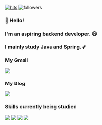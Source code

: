 [![hits](https://hits.seeyoufarm.com/api/count/incr/badge.svg?url=https%3A%2F%2Fgithub.com%2Fohbyul&count_bg=%237A7A7A&title_bg=%23FFADCC&icon=reverbnation.svg&icon_color=%23FF0000&title=hits&edge_flat=false)](https://hits.seeyoufarm.com) ![followers](https://img.shields.io/github/followers/ohbyul?style=social)

### 👋 Hello! 
### I'm an aspiring backend developer. :smile:
### I mainly study Java and Spring. :two_hearts:


### My Gmail 
<a href="mailto:ksoyoung09@gmail.com"><img src="https://img.shields.io/badge/Gmail-EA4335?style=for-the-badge&logo=Gmail&logoColor=white"/></a>
### My Blog 
<a href="https://ksyy.tistory.com/"><img src="https://img.shields.io/badge/Blog-#31B8BB?style=flat-square&logo=&logoColor=white"/></a>

### Skills currently being studied 
<img src="https://img.shields.io/badge/JAVA-007396?style=for-the-badge&logo=java&logoColor=white">
<img src="https://img.shields.io/badge/HTML5-E34F26?style=flat-square&logo=HTML5&logoColor=white"/></a>
<img src="https://img.shields.io/badge/JSP-007396?style=flat-square&logo=java&logoColor=white"/></a>
<img src="https://img.shields.io/badge/Spring-6DB33F?style=for-the-badge&logo=Spring&logoColor=white">

<!--
**soyoungkimm/soyoungkimm** is a ✨ _special_ ✨ repository because its `README.md` (this file) appears on your GitHub profile.

Here are some ideas to get you started:

- 🔭 I’m currently working on ...
- 🌱 I’m currently learning ...
- 👯 I’m looking to collaborate on ...
- 🤔 I’m looking for help with ...
- 💬 Ask me about ...
- 📫 How to reach me: ...
- 😄 Pronouns: ...
- ⚡ Fun fact: ...
-->
